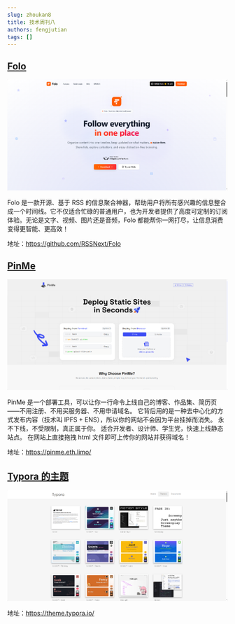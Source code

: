 ```yaml
---
slug: zhoukan8
title: 技术周刊八
authors: fengjutian
tags: []
---
```


## [Folo](https://github.com/RSSNext/Folo)

![alt text](./static/imgs/folo.png)

Folo 是一款开源、基于 RSS 的信息聚合神器，帮助用户将所有感兴趣的信息整合成一个时间线。它不仅适合忙碌的普通用户，也为开发者提供了高度可定制的订阅体验。无论是文字、视频、图片还是音频，Folo 都能帮你一网打尽，让信息消费变得更智能、更高效！

地址：https://github.com/RSSNext/Folo

## [PinMe](https://pinme.eth.limo/)

![alt text](./static/imgs/pinme.png)

PinMe 是一个部署工具，可以让你一行命令上线自己的博客、作品集、简历页——不用注册、不用买服务器、不用申请域名。 它背后用的是一种去中心化的方式发布内容（技术叫 IPFS + ENS），所以你的网站不会因为平台挂掉而消失。 永不下线，不受限制，真正属于你。 适合开发者、设计师、学生党，快速上线静态站点。  在网站上直接拖拽 html 文件即可上传你的网站并获得域名！

地址：https://pinme.eth.limo/

## [Typora 的主题](https://theme.typora.io/)

![alt text](./static//imgs/typora.png)

地址：https://theme.typora.io/

